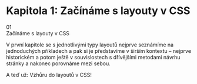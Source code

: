 <div id="kap-uvod-before" class="ebook-chapter-before" markdown="1"> 

# Kapitola 1: Začínáme s layouty v CSS

<div class="ebook-chapter-before-image">
  <div class="ebook-chapter-before-number">
    01
  </div>  
  <div class="ebook-chapter-before-heading">
    Začínáme s layouty v CSS
  </div>
</div>

V první kapitole se s jednotlivými typy layoutů nejprve seznámíme na jednoduchých příkladech a pak si je představíme v širším kontextu – nejprve historickém a potom ještě v souvislostech s dřívějšími metodami návrhu stránky a nakonec porovnáme mezi sebou.

A teď už: Vzhůru do layoutů v CSS!

</div>
